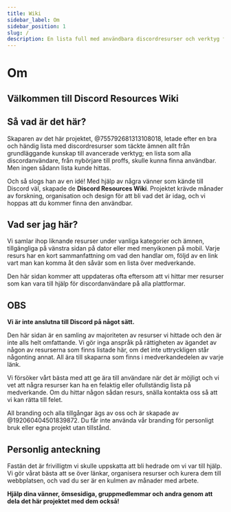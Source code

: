 ```yaml
---
title: Wiki
sidebar_label: Om
sidebar_position: 1
slug: /
description: En lista full med användbara discordresurser och verktyg för alla sorters användare, från nybörjare till avancerade användare.
---
```


# Om

## Välkommen till Discord Resources Wiki

## Så vad är det här?

Skaparen av det här projektet, @755792681313108018, letade efter en bra och händig lista med discordresurser som täckte ämnen allt från grundläggande kunskap till avancerade verktyg; en lista som alla discordanvändare, från nybörjare till proffs, skulle kunna finna användbar. Men ingen sådann lista kunde hittas.

Och så slogs han av en idé!
Med hjälp av några vänner som kände till Discord väl, skapade de **Discord Resources Wiki**. Projektet krävde månader av forskning, organisation och design för att bli vad det är idag, och vi hoppas att du kommer finna den användbar.

## Vad ser jag här?

Vi samlar ihop liknande resurser under vanliga kategorier och ämnen, tillgängliga på vänstra sidan på dator eller med menyikonen på mobil. Varje resurs har en kort sammanfattning om vad den handlar om, följd av en link vart man kan komma åt den såvär som en lista över medverkande.

Den här sidan kommer att uppdateras ofta eftersom att vi hittar mer resurser som kan vara till hjälp för discordanvändare på alla plattformar.

## OBS

**Vi är inte anslutna till Discord på något sätt.**

Den här sidan är en samling av majoriteten av resurser vi hittade och den är inte alls helt omfattande. Vi gör inga anspråk på rättigheten av ägandet av någon av resurserna som finns listade här, om det inte uttryckligen står någonting annat. All ära till skaparna som finns i medverkandedelen av varje länk.

Vi försöker vårt bästa med att ge ära till användare när det är möjligt och vi vet att några resurser kan ha en felaktig eller ofullständig lista på medverkande. Om du hittar någon sådan resurs, snälla kontakta oss så att vi kan rätta till felet.

All branding och alla tillgångar ägs av oss och är skapade av @192060404501839872. Du får inte använda vår branding för personligt bruk eller egna projekt utan tillstånd.

## Personlig anteckning

Fastän det är frivilligtm vi skulle uppskatta att bli hedrade om vi var till hjälp. Vi gör vårat bästa att se över länkar, organisera resurser och kurera dem till webbplatsen, och vad du ser är en kulmen av månader med arbete.

**Hjälp dina vänner, ömsesidiga, gruppmedlemmar och andra genom att dela det här projektet med dem också!**
